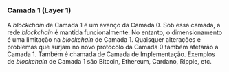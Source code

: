 ### Camada 1 (Layer 1)

A _blockchain_ de Camada 1 é um avanço da Camada 0. Sob essa camada, a rede _blockchain_ é mantida funcionalmente. No entanto, o dimensionamento é uma limitação na _blockchain_ de Camada 1. Quaisquer alterações e problemas que surjam no novo protocolo da Camada 0 também afetarão a Camada 1. Também é chamada de Camada de Implementação. Exemplos de _blockchain_ de Camada 1 são Bitcoin, Ethereum, Cardano, Ripple, etc.
